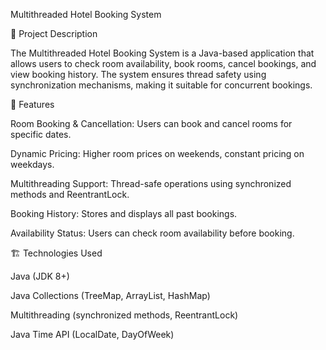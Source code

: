 Multithreaded Hotel Booking System

📌 Project Description

The Multithreaded Hotel Booking System is a Java-based application that allows users to check room availability, book rooms, cancel bookings, and view booking history. The system ensures thread safety using synchronization mechanisms, making it suitable for concurrent bookings.

🚀 Features

Room Booking & Cancellation: Users can book and cancel rooms for specific dates.

Dynamic Pricing: Higher room prices on weekends, constant pricing on weekdays.

Multithreading Support: Thread-safe operations using synchronized methods and ReentrantLock.

Booking History: Stores and displays all past bookings.

Availability Status: Users can check room availability before booking.

🏗️ Technologies Used

Java (JDK 8+)

Java Collections (TreeMap, ArrayList, HashMap)

Multithreading (synchronized methods, ReentrantLock)

Java Time API (LocalDate, DayOfWeek)
